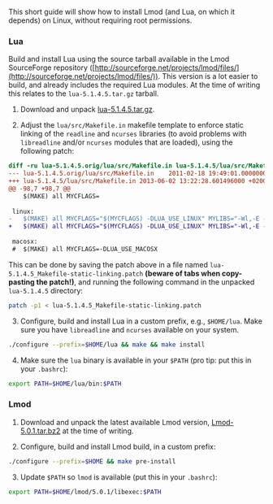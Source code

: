 This short guide will show how to install Lmod (and Lua, on which it depends) on Linux, without requiring root permissions.


### Lua

Build and install Lua using the source tarball available in the Lmod SourceForge repository ([http://sourceforge.net/projects/lmod/files/](http://sourceforge.net/projects/lmod/files/)). This version is a lot easier to build, and already includes the required Lua modules. At the time of writing this relates to the `lua-5.1.4.5.tar.gz` tarball.

1. Download and unpack [lua-5.1.4.5.tar.gz](http://sourceforge.net/projects/lmod/files/lua-5.1.4.5.tar.gz/download).

2. Adjust the `lua/src/Makefile.in` makefile template to enforce static linking of the `readline` and `ncurses` libraries (to avoid problems with `libreadline` and/or `ncurses` modules that are loaded), using the following patch:
```diff
diff -ru lua-5.1.4.5.orig/lua/src/Makefile.in lua-5.1.4.5/lua/src/Makefile.in
--- lua-5.1.4.5.orig/lua/src/Makefile.in	2011-02-18 19:49:01.000000000 +0100
+++ lua-5.1.4.5/lua/src/Makefile.in	2013-06-02 13:22:28.601496000 +0200
@@ -98,7 +98,7 @@
 	$(MAKE) all MYCFLAGS=
 
 linux:
-	$(MAKE) all MYCFLAGS="$(MYCFLAGS) -DLUA_USE_LINUX" MYLIBS="-Wl,-E -ldl @LIBS@ -lncurses"
+	$(MAKE) all MYCFLAGS="$(MYCFLAGS) -DLUA_USE_LINUX" MYLIBS="-Wl,-E -ldl -Wl,-Bstatic @LIBS@ -lncurses -Wl,-Bdynamic"
 
 macosx:
 #	$(MAKE) all MYCFLAGS=-DLUA_USE_MACOSX
```
This can be done by saving the patch above in a file named `lua-5.1.4.5_Makefile-static-linking.patch` **(beware of tabs when copy-pasting the patch!)**, and running the following command in the unpacked `lua-5.1.4.5` directory:
```bash
patch -p1 < lua-5.1.4.5_Makefile-static-linking.patch
```


3. Configure, build and install Lua in a custom prefix, e.g., `$HOME/lua`. Make sure you have `libreadline` and `ncurses` available on your system.
```bash
./configure --prefix=$HOME/lua && make && make install
```

4. Make sure the `lua` binary is available in your `$PATH` (pro tip: put this in your `.bashrc`):
```bash
export PATH=$HOME/lua/bin:$PATH
```

### Lmod

1. Download and unpack the latest available Lmod version, [Lmod-5.0.1.tar.bz2](http://sourceforge.net/projects/lmod/files/Lmod-5.0.1.tar.bz2/download) at the time of writing.

2. Configure, build and install Lmod build, in a custom prefix:
```bash
./configure --prefix=$HOME && make pre-install
```

3. Update `$PATH` so `lmod` is available (put this in your `.bashrc`):
```bash
export PATH=$HOME/lmod/5.0.1/libexec:$PATH
```